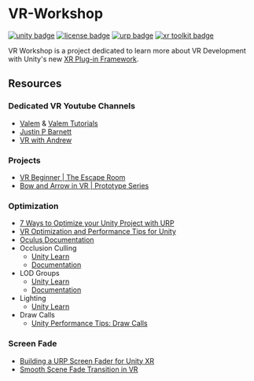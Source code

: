 # VR-Workshop

[![unity badge](https://img.shields.io/badge/Unity-2020.3%20(LTS)-blue)](https://docs.unity3d.com/2020.3/Documentation/Manual/index.html)
[![license badge](https://img.shields.io/badge/license-MIT-green)](LICENSE.md)
[![urp badge](https://img.shields.io/badge/Universal%20RP-10.7.0-blue)](https://docs.unity3d.com/Packages/com.unity.render-pipelines.universal@10.7/manual/index.html)
[![xr toolkit badge](https://img.shields.io/badge/XR%20Interaction%20Toolkit-2.0.1-blue)](https://docs.unity3d.com/Packages/com.unity.xr.interaction.toolkit@2.0/manual/index.html)

VR Workshop is a project dedicated to learn more about VR Development with Unity's new [XR Plug-in Framework](https://docs.unity3d.com/Manual/XRPluginArchitecture.html).

## Resources

### Dedicated VR Youtube Channels

- [Valem](https://www.youtube.com/c/ValemVR) & [Valem Tutorials](https://www.youtube.com/channel/UC-BligqNSwG0krJDfaPhytw)
- [Justin P Barnett](https://www.youtube.com/c/JustinPBarnett)
- [VR with Andrew](https://www.youtube.com/c/VRwithAndrew)

### Projects

- [VR Beginner | The Escape Room](https://youtu.be/RkGHadlkjZQ)
- [Bow and Arrow in VR | Prototype Series](https://youtu.be/jRBeP4_qJ9w)

### Optimization

- [7 Ways to Optimize your Unity Project with URP](https://youtu.be/NFBr21V0zvU)
- [VR Optimization and Performance Tips for Unity](https://youtu.be/xqgt9W4Zrjg)
- [Oculus Documentation](https://developer.oculus.com/documentation/unity/unity-perf/)
- Occlusion Culling
  - [Unity Learn](https://learn.unity.com/tutorial/working-with-occlusion-culling#5fe2b352edbc2a10f945f215)
  - [Documentation](https://docs.unity3d.com/Manual/OcclusionCulling.html)
- LOD Groups
  - [Unity Learn](https://learn.unity.com/tutorial/working-with-lods-2019-3#)
  - [Documentation](https://docs.unity3d.com/Manual/class-LODGroup.html)
- Lighting
  - [Unity Learn](https://learn.unity.com/tutorial/3-3-lighting?uv=2020.3&courseId=60183276edbc2a2e6c4c7dae&projectId=6018353dedbc2a0f634b7918#60233de9edbc2a43be274ca3)
- Draw Calls
  - [Unity Performance Tips: Draw Calls](https://youtu.be/IrYPkSIvpIw)

### Screen Fade

- [Building a URP Screen Fader for Unity XR](https://youtu.be/OGDOC4ACfSE)
- [Smooth Scene Fade Transition in VR](https://youtu.be/JCyJ26cIM0Y)
